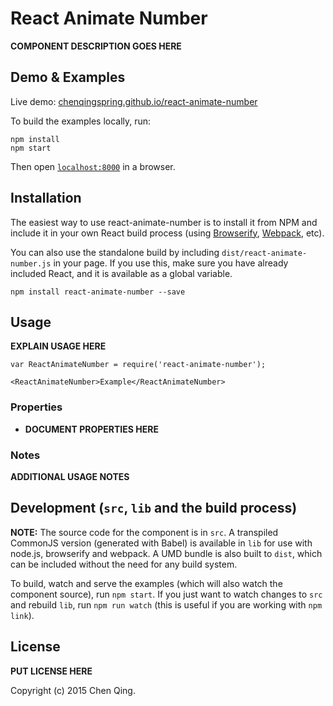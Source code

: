 # React Animate Number

__COMPONENT DESCRIPTION GOES HERE__


## Demo & Examples

Live demo: [chenqingspring.github.io/react-animate-number](http://chenqingspring.github.io/react-animate-number/)

To build the examples locally, run:

```
npm install
npm start
```

Then open [`localhost:8000`](http://localhost:8000) in a browser.


## Installation

The easiest way to use react-animate-number is to install it from NPM and include it in your own React build process (using [Browserify](http://browserify.org), [Webpack](http://webpack.github.io/), etc).

You can also use the standalone build by including `dist/react-animate-number.js` in your page. If you use this, make sure you have already included React, and it is available as a global variable.

```
npm install react-animate-number --save
```


## Usage

__EXPLAIN USAGE HERE__

```
var ReactAnimateNumber = require('react-animate-number');

<ReactAnimateNumber>Example</ReactAnimateNumber>
```

### Properties

* __DOCUMENT PROPERTIES HERE__

### Notes

__ADDITIONAL USAGE NOTES__


## Development (`src`, `lib` and the build process)

**NOTE:** The source code for the component is in `src`. A transpiled CommonJS version (generated with Babel) is available in `lib` for use with node.js, browserify and webpack. A UMD bundle is also built to `dist`, which can be included without the need for any build system.

To build, watch and serve the examples (which will also watch the component source), run `npm start`. If you just want to watch changes to `src` and rebuild `lib`, run `npm run watch` (this is useful if you are working with `npm link`).

## License

__PUT LICENSE HERE__

Copyright (c) 2015 Chen Qing.

